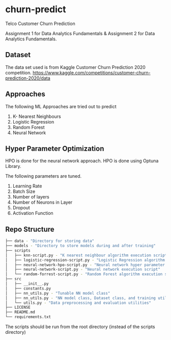 # churn-predict

Telco Customer Churn Prediction

Assignment 1 for Data Analytics Fundamentals &
Assignment 2 for Data Analytics Fundamentals.

## Dataset

The data set used is from Kaggle Customer Churn Prediction 2020 competition.
https://www.kaggle.com/competitions/customer-churn-prediction-2020/data

## Approaches

The following ML Approaches are tried out to predict

1. K- Nearest Neighbours
2. Logistic Regression
3. Random Forest
4. Neural Network

## Hyper Parameter Optimization

HPO is done for the neural network approach.
HPO is done using Optuna Library.

The following parameters are tuned. 
1. Learning Rate
2. Batch Size
3. Number of layers
4. Number of Neurons in Layer
5. Dropout 
6. Activation Function

## Repo Structure

```bash
├── data - "Directory for storing data"
├── models - "Directory to store models during and after training"
├── scripts
│   ├── knn-script.py - "K nearest neighbour algorithm execution script"
│   ├── logistic-regression-script.py - "Logistic Regression algorithm execution script"
│   ├── neural-network-hpo-script.py - "Neural network hyper parameter optimization script"
│   ├── neural-network-script.py - "Neural network execution script"
│   └── random-forrest-script.py - "Random Forest algorithm execution script"
├── src
│   ├── __init__.py
│   ├── constants.py
│   ├── nn_utils.py - "Tunable NN model class"
│   ├── nn_utils.py - "NN model class, Dataset class, and training utilities"
│   └── utils.py - "Data preprocessing and evaluation utilities"
├── LICENSE
├── README.md
└── requirements.txt
```

The scripts should be run from the root directory (instead of the scripts directory)
